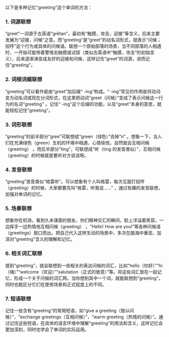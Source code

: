 以下是多种记忆“greeting”这个单词的方法：

### 1. 词源联想
“greet”一词源于古英语“grētan”，最初有“触摸，攻击，迎接”等含义，后来主要发展为“迎接，问候”之意。而“greeting”是“greet”的动名词形式，就表示“问候；招呼”这个行为或具体的问候语。联想一个原始部落的场景，当不同部落的人相遇时，一开始可能带着警惕去触摸或试探（类似古英语中“触摸，攻击”的初始含义），后来逐渐演变成友好的迎接和问候，这样记住“greet”的词源，进而记住“greeting”。

### 2. 词根词缀联想
“greeting”可以看作是由“greet”加后缀“ -ing”构成。“ -ing”常见的作用是将动词变为动名词或现在分词形式，在这里把动词“greet（问候）”变成了表示问候这一行为的名词“greeting” 。记住“ -ing”这个后缀的功能，以及“greet”本身的意思，就能轻松记住“greeting”。

### 3. 词形联想
“greeting”的前半部分“gree”可联想成“green（绿色）”去掉“n” 。想象一下，当人们在充满绿色（green）生机的环境中相遇，心情愉悦，自然就会互相问候（greeting） 。而后半部分“ting”，可联想成“听（ting 的发音类似）”，互相问候（greeting）的时候就是要听对方说话呀。

### 4. 发音联想
“greeting”发音类似“格雷听”。可以想象有个人叫格雷，每次见面打招呼（greeting）的时候，大家都要先叫“格雷，听我说……” ，通过有趣的发音联想，加强对单词的记忆。

### 5. 场景联想
想象你在机场，看到久未谋面的朋友，你们眼神交汇的瞬间，脸上洋溢着笑容，一边挥手一边热情地互相问候（greeting） ，“Hello! How are you!”等各种问候语（greetings）脱口而出。把自己代入这样生动的场景中，多次在脑海中重现，加深对“greeting”含义的理解和记忆。

### 6. 相关词汇联想
提到“greeting”，就会联想到一些相关的表达问候的词汇，比如“hello（你好）”“hi（嗨）”“welcome（欢迎）”“salutation（正式的致意）”等。将这些词汇放在一起记忆，形成一个关于问候的词汇网。当你想到其中一个词，就能联想到“greeting”，同时也能区分它们在使用场景和正式程度上的不同。

### 7. 短语联想
记住一些含有“greeting”的常用短语，如“give a greeting（致以问候）”，“exchange greetings（互相问候）”，“warm greeting（热情的问候）”。通过记住这些短语，在具体的语言环境中理解“greeting”的用法和含义，这样记忆会更加深刻，同时也学会了单词的实际运用。 